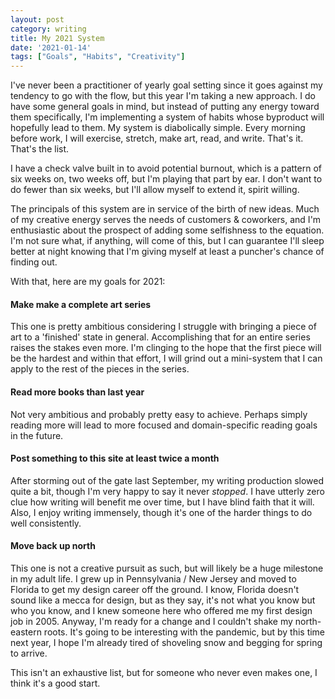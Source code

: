 ```yaml
---
layout: post
category: writing
title: My 2021 System
date: '2021-01-14'
tags: ["Goals", "Habits", "Creativity"]
---
```


I've never been a practitioner of yearly goal setting since it goes against my tendency to go with the flow, but this year I'm taking a new approach. I do have some general goals in mind, but instead of putting any energy toward them specifically, I'm implementing a system of habits whose byproduct will hopefully lead to them. My system is diabolically simple. Every morning before work, I will exercise, stretch, make art, read, and write. That's it. That's the list.

<!--more-->

I have a check valve built in to avoid potential burnout, which is a pattern of six weeks on, two weeks off, but I'm playing that part by ear. I don't want to do fewer than six weeks, but I'll allow myself to extend it, spirit willing.

The principals of this system are in service of the birth of new ideas. Much of my creative energy serves the needs of customers & coworkers, and I'm enthusiastic about the prospect of adding some selfishness to the equation. I'm not sure what, if anything, will come of this, but I can guarantee I'll sleep better at night knowing that I'm giving myself at least a puncher's chance of finding out.

With that, here are my goals for 2021:

#### Make make a complete art series

This one is pretty ambitious considering I struggle with bringing a piece of art to a 'finished' state in general. Accomplishing that for an entire series raises the stakes even more. I'm clinging to the hope that the first piece will be the hardest and within that effort, I will grind out a mini-system that I can apply to the rest of the pieces in the series.

#### Read more books than last year

Not very ambitious and probably pretty easy to achieve. Perhaps simply reading more will lead to more focused and domain-specific reading goals in the future.

#### Post something to this site at least twice a month

After storming out of the gate last September, my writing production slowed quite a bit, though I'm very happy to say it never _stopped_. I have utterly zero clue how writing will benefit me over time, but I have blind faith that it will. Also, I enjoy writing immensely, though it's one of the harder things to do well consistently.

#### Move back up north

This one is not a creative pursuit as such, but will likely be a huge milestone in my adult life. I grew up in Pennsylvania / New Jersey and moved to Florida to get my design career off the ground. I know, Florida doesn't sound like a mecca for design, but as they say, it's not what you know but who you know, and I knew someone here who offered me my first design job in 2005. Anyway, I'm ready for a change and I couldn't shake my north-eastern roots. It's going to be interesting with the pandemic, but by this time next year, I hope I'm already tired of shoveling snow and begging for spring to arrive.

This isn't an exhaustive list, but for someone who never even makes one, I think it's a good start.
